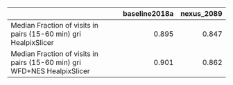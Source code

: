 |                                                                          |   baseline2018a |   nexus_2089 |
|:-------------------------------------------------------------------------|----------------:|-------------:|
| Median Fraction of visits in pairs (15-60 min) gri HealpixSlicer         |           0.895 |        0.847 |
| Median Fraction of visits in pairs (15-60 min) gri WFD+NES HealpixSlicer |           0.901 |        0.862 |
